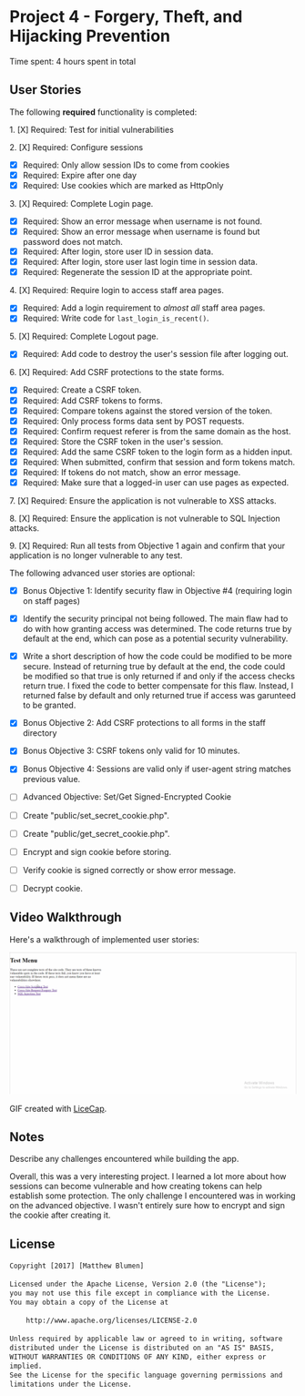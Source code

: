 # Project 4 - Forgery, Theft, and Hijacking Prevention

Time spent: 4 hours spent in total

## User Stories

The following **required** functionality is completed:

1\. [X]  Required: Test for initial vulnerabilities

2\. [X]  Required: Configure sessions
  * [X]  Required: Only allow session IDs to come from cookies
  * [X]  Required: Expire after one day
  * [X]  Required: Use cookies which are marked as HttpOnly

3\. [X]  Required: Complete Login page.
  * [X]  Required: Show an error message when username is not found.
  * [X]  Required: Show an error message when username is found but password does not match.
  * [X]  Required: After login, store user ID in session data.
  * [X]  Required: After login, store user last login time in session data.
  * [X]  Required: Regenerate the session ID at the appropriate point.

4\. [X]  Required: Require login to access staff area pages.
  * [X]  Required: Add a login requirement to *almost all* staff area pages.
  * [X]  Required: Write code for `last_login_is_recent()`.

5\. [X]  Required: Complete Logout page.
  * [X]  Required: Add code to destroy the user's session file after logging out.

6\. [X]  Required: Add CSRF protections to the state forms.
  * [X]  Required: Create a CSRF token.
  * [X]  Required: Add CSRF tokens to forms.
  * [X]  Required: Compare tokens against the stored version of the token.
  * [X]  Required: Only process forms data sent by POST requests.
  * [X]  Required: Confirm request referer is from the same domain as the host.
  * [X]  Required: Store the CSRF token in the user's session.
  * [X]  Required: Add the same CSRF token to the login form as a hidden input.
  * [X]  Required: When submitted, confirm that session and form tokens match.
  * [X]  Required: If tokens do not match, show an error message.
  * [X]  Required: Make sure that a logged-in user can use pages as expected.

7\. [X]  Required: Ensure the application is not vulnerable to XSS attacks.

8\. [X]  Required: Ensure the application is not vulnerable to SQL Injection attacks.

9\. [X]  Required: Run all tests from Objective 1 again and confirm that your application is no longer vulnerable to any test.


The following advanced user stories are optional:

* [X]  Bonus Objective 1: Identify security flaw in Objective #4 (requiring login on staff pages)
  * [X]  Identify the security principal not being followed.
    The main flaw had to do with how granting access was determined. The code returns true by default at the end, which can pose as a potential security vulnerability.
  * [X]  Write a short description of how the code could be modified to be more secure.
    Instead of returning true by default at the end, the code could be modified so that true is only returned if and only if the access checks return true. I fixed the code to better compensate for this flaw. Instead, I returned false by default and only returned true if access was garunteed to be granted.

* [X] Bonus Objective 2: Add CSRF protections to all forms in the staff directory

* [X]  Bonus Objective 3: CSRF tokens only valid for 10 minutes.

* [X]  Bonus Objective 4: Sessions are valid only if user-agent string matches previous value.

* [ ]  Advanced Objective: Set/Get Signed-Encrypted Cookie
  * [ ]  Create "public/set\_secret\_cookie.php".
  * [ ]  Create "public/get\_secret\_cookie.php".
  * [ ]  Encrypt and sign cookie before storing.
  * [ ]  Verify cookie is signed correctly or show error message.
  * [ ]  Decrypt cookie.

## Video Walkthrough

Here's a walkthrough of implemented user stories:

<img src='globitek_week4/globitek_week4.gif' title='Video Walkthrough' width='' alt='Video Walkthrough' />

GIF created with [LiceCap](http://www.cockos.com/licecap/).

## Notes

Describe any challenges encountered while building the app.

Overall, this was a very interesting project. I learned a lot more about how sessions can become vulnerable and how creating tokens can help establish some protection. The only challenge I encountered was in working on the advanced objective. I wasn't entirely sure how to encrypt and sign the cookie after creating it.

## License

    Copyright [2017] [Matthew Blumen]

    Licensed under the Apache License, Version 2.0 (the "License");
    you may not use this file except in compliance with the License.
    You may obtain a copy of the License at

        http://www.apache.org/licenses/LICENSE-2.0

    Unless required by applicable law or agreed to in writing, software
    distributed under the License is distributed on an "AS IS" BASIS,
    WITHOUT WARRANTIES OR CONDITIONS OF ANY KIND, either express or implied.
    See the License for the specific language governing permissions and
    limitations under the License.
